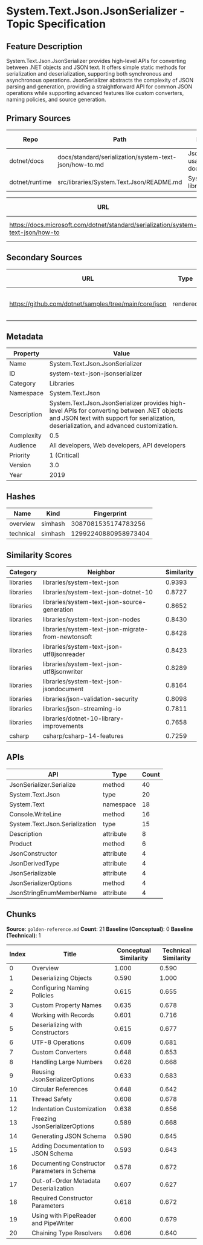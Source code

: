 # System.Text.Json.JsonSerializer - Topic Specification

## Feature Description

System.Text.Json.JsonSerializer provides high-level APIs for converting between .NET objects and JSON text. It offers simple static methods for serialization and deserialization, supporting both synchronous and asynchronous operations. JsonSerializer abstracts the complexity of JSON parsing and generation, providing a straightforward API for common JSON operations while supporting advanced features like custom converters, naming policies, and source generation.

## Primary Sources

| Repo | Path | Description | Last Verified |
| --- | --- | --- | --- |
| dotnet/docs | docs/standard/serialization/system-text-json/how-to.md | JsonSerializer usage documentation | |
| dotnet/runtime | src/libraries/System.Text.Json/README.md | System.Text.Json library README | |

| URL | Type | Description | Last Verified |
| --- | --- | --- | --- |
| https://docs.microsoft.com/dotnet/standard/serialization/system-text-json/how-to | rendered | JsonSerializer how-to documentation | |

## Secondary Sources

| URL | Type | Description | Last Verified |
| --- | --- | --- | --- |
| https://github.com/dotnet/samples/tree/main/core/json | rendered | Official JSON samples repository | |

## Metadata

| Property | Value |
| --- | --- |
| Name | System.Text.Json.JsonSerializer |
| ID | system-text-json-jsonserializer |
| Category | Libraries |
| Namespace | System.Text.Json |
| Description | System.Text.Json.JsonSerializer provides high-level APIs for converting between .NET objects and JSON text with support for serialization, deserialization, and advanced customization. |
| Complexity | 0.5 |
| Audience | All developers, Web developers, API developers |
| Priority | 1 (Critical) |
| Version | 3.0 |
| Year | 2019 |

## Hashes

| Name | Kind | Fingerprint |
|------|------|-------------|
| overview | simhash | 3087081535174783256 |
| technical | simhash | 12992240880958973404 |

## Similarity Scores

| Category | Neighbor | Similarity |
|----------|----------|------------|
| libraries | libraries/system-text-json | 0.9393 |
| libraries | libraries/system-text-json-dotnet-10 | 0.8727 |
| libraries | libraries/system-text-json-source-generation | 0.8652 |
| libraries | libraries/system-text-json-nodes | 0.8430 |
| libraries | libraries/system-text-json-migrate-from-newtonsoft | 0.8428 |
| libraries | libraries/system-text-json-utf8jsonreader | 0.8423 |
| libraries | libraries/system-text-json-utf8jsonwriter | 0.8289 |
| libraries | libraries/system-text-json-jsondocument | 0.8164 |
| libraries | libraries/json-validation-security | 0.8098 |
| libraries | libraries/json-streaming-io | 0.7811 |
| libraries | libraries/dotnet-10-library-improvements | 0.7658 |
| csharp | csharp/csharp-14-features | 0.7259 |

## APIs

| API | Type | Count |
|-----|------|-------|
| JsonSerializer.Serialize | method | 40 |
| System.Text.Json | type | 20 |
| System.Text | namespace | 18 |
| Console.WriteLine | method | 16 |
| System.Text.Json.Serialization | type | 15 |
| Description | attribute | 8 |
| Product | method | 6 |
| JsonConstructor | attribute | 4 |
| JsonDerivedType | attribute | 4 |
| JsonSerializable | attribute | 4 |
| JsonSerializerOptions | method | 4 |
| JsonStringEnumMemberName | attribute | 4 |

## Chunks

**Source**: `golden-reference.md`
**Count**: 21
**Baseline (Conceptual)**: 0
**Baseline (Technical)**: 1

| Index | Title | Conceptual Similarity | Technical Similarity |
|-------|-------|----------------------|---------------------|
| 0 | Overview | 1.000 | 0.590 |
| 1 | Deserializing Objects | 0.590 | 1.000 |
| 2 | Configuring Naming Policies | 0.615 | 0.655 |
| 3 | Custom Property Names | 0.635 | 0.678 |
| 4 | Working with Records | 0.601 | 0.716 |
| 5 | Deserializing with Constructors | 0.615 | 0.677 |
| 6 | UTF-8 Operations | 0.609 | 0.681 |
| 7 | Custom Converters | 0.648 | 0.653 |
| 8 | Handling Large Numbers | 0.628 | 0.668 |
| 9 | Reusing JsonSerializerOptions | 0.633 | 0.683 |
| 10 | Circular References | 0.648 | 0.642 |
| 11 | Thread Safety | 0.608 | 0.678 |
| 12 | Indentation Customization | 0.638 | 0.656 |
| 13 | Freezing JsonSerializerOptions | 0.589 | 0.668 |
| 14 | Generating JSON Schema | 0.590 | 0.645 |
| 15 | Adding Documentation to JSON Schema | 0.593 | 0.643 |
| 16 | Documenting Constructor Parameters in Schema | 0.578 | 0.672 |
| 17 | Out-of-Order Metadata Deserialization | 0.607 | 0.627 |
| 18 | Required Constructor Parameters | 0.618 | 0.672 |
| 19 | Using with PipeReader and PipeWriter | 0.600 | 0.679 |
| 20 | Chaining Type Resolvers | 0.606 | 0.640 |
